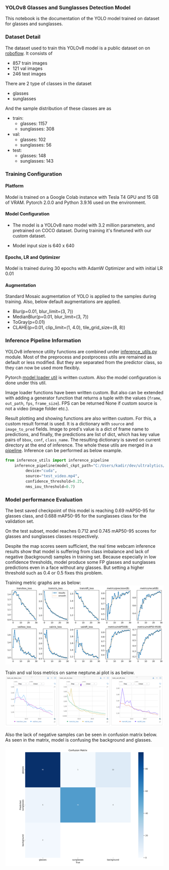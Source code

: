 ### **YOLOv8 Glasses and Sunglasses Detection Model**
This notebook is the documentation of the YOLO model trained on dataset for glasses and sunglasses.

### **Dataset Detail**
The dataset used to train this YOLOv8 model is a public dataset on  on [roboflow](https://universe.roboflow.com/it-3pwlf/glasses-detection-cqd8m). It consists of

- 857 train images
- 121 val images
- 246 test images

There are 2 type of classes in the dataset
- glasses
- sunglasses

And the sample distribution of these classes are as
- train:
    - glasses: 1157
    - sunglasses: 308
- val:
    - glasses: 102
    - sunglasses: 56
- test:
    - glasses: 148
    - sunglasses: 143


### **Training Configuration**

#### **Platform**

Model is trained on a Google Colab instance with Tesla T4 GPU and 15 GB of VRAM. Pytorch 2.0.0 and Python 3.9.16 used on the environment. 

#### **Model Configuration**
- The model is a YOLOv8 nano model with 3.2 million parameters, and pretrained on COCO dataset. During training it's finetuned with our custom dataset.

- Model input size is 640 x 640
#### **Epochs, LR and Optimizer**
Model is trained during 30 epochs with AdamW Optimizer and with initial LR 0.01
#### **Augmentation**
Standard Mosaic augmentation of YOLO is applied to the samples during training. Also, below default augmentations are applied.

- Blur(p=0.01, blur_limit=(3, 7))
- MedianBlur(p=0.01, blur_limit=(3, 7))
- ToGray(p=0.01)
- CLAHE(p=0.01, clip_limit=(1, 4.0), tile_grid_size=(8, 8))


### **Inference Pipeline Information**
YOLOv8 inference utility functions are combined under [inference_utils.py](inference_utils.py) module. Most of the preprocess and postprocess utils are remained as default or less modified. But they are separated from the predictor class, so they can now be used more flexibly.

Pytorch [model loader util](inference_utils.py#L21) is written custom. Also the model configuration is done under this util.

Image loader functions have been written custom. But also can be extended with adding a generator function that returns a tuple with the values  (`frame`, `out_path`, `fps`, `frame_size`).  FPS can be returned None if custom source is not a video (image folder etc.).

Result plotting and showing functions are also written custom. For this, a custom result format is used. It is a dictionary with `source` and `image_to_pred` fields. Image to pred's value is a dict of frame name to predictions, and finally, the predictions are list of dict, which has key value pairs of `bbox`, `conf`, `class_name`. The resulting dictionary is saved on current directory at the end of inference. The whole these utils are merged in a [pipeline](inference_utils.py#L234).
Inference can be performed as below example.
```python
from inference_utils import inference_pipeline
    inference_pipeline(model_ckpt_path="C:/Users/kadir/dev/ultralytics/yolov8-glasses-sunglasses.pt",
         device="cuda",
         source="test_video.mp4",
         confidence_threshold=0.25,
         nms_iou_threshold=0.7)
```

### **Model performance Evaluation**

The best saved checkpoint of this model is reaching 0.69 mAP50-95 for glasses class, and 0.688 mAP50-95 for the sunglasses class for the validation set. 

On the test subset, model reaches  0.712 and 0.745 mAP50-95 scores for glasses and sunglasses classes respectively. 

Despite the map scores seem sufficient, the real time webcam inference results show that model is suffering from class imbalance and lack of negative (background) samples in training set. Because especially in low confidence thresholds, model produce some FP glasses and sunglasses predictions even in a face without any glasses. But setting a higher threshold such as 0.4 or 0.5 fixes this problem.

Training metric graphs are as below:
![training metrics](image.png)

Train and val loss metrics on same neptune.ai plot is as below.
![loss metrics](image-2.png)

Also the lack of negative samples can be seen in confusion matrix below.
As seen in the matrix, model is confusing the background and glasses.

![Alt text](image-3.png)